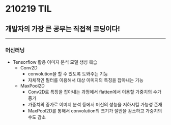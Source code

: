 # 210219 TIL
## 개발자의 가장 큰 공부는 직접적 코딩이다!
-----------------------------
### 머신러닝
  * Tensorflow 활용 이미지 분석 모델 생성 복습
      * Conv2D
          * convolution을 할 수 있도록 도와주는 기능
          * 자체적인 필터를 이용해서 대상 이미지의 특징을 잡아내는 기능
      * MaxPool2D
          * Conv2D로 특징을 잡아내는 과정에서 flatten에서 이용할 가중치의 수가 증가
          * 가중치의 증가로 이미지 분석 등에서 머신의 성능을 저하시킬 가능성 존재
          * MaxPool2D를 통해서 convolution의 크기가 절반을 감소하고 가중치의 수도 감소
